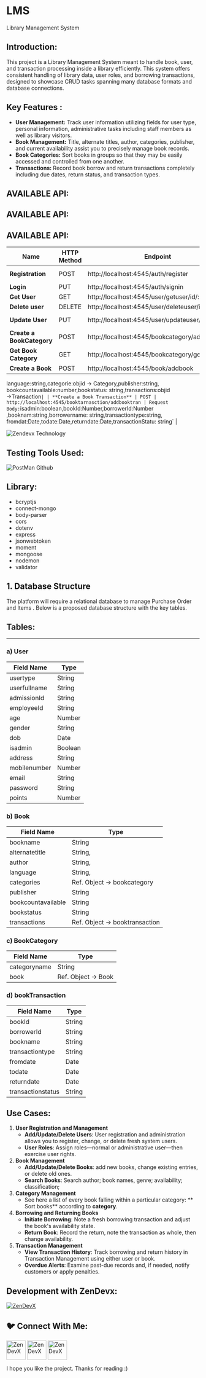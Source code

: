 # LMS
Library Management System
<h2 align="left"> Introduction:</h2>

This project is a Library Management System meant to handle book, user, and transaction processing inside a library efficiently. This system offers consistent handling of library data, user roles, and borrowing transactions, designed to showcase CRUD tasks spanning many database formats and database connections.

<h2 align="left">Key Features :</h2>

- **User Management:** Track user information utilizing fields for user type, personal information, administrative tasks including staff members as well as library visitors.
- **Book Management:** Title, alternate titles, author, categories, publisher, and current availability assist you to precisely manage book records.
- **Book Categories:** Sort books in groups so that they may be easily accessed and controlled from one another.
- **Transactions:** Record book borrow and return transactions completely including due dates, return status, and transaction types.

<h2 align="left">AVAILABLE API:</h2>

## **AVAILABLE API:**

## **AVAILABLE API:**

| **Name** | **HTTP Method** | **Endpoint** | **Requirements** |
| --- | --- | --- | --- |
| **Registration** | POST | http://localhost:4545/auth/register | Request Body: `usertype:string, userfullname:string , admissionId:string,employeeId:string,age:number,gender:string,dob:Date,isadmin:Boolean,address:string,mobilenumber:string,email:String,password:string,points:number` |
| **Login** | PUT | http://localhost:4545/auth/signin | Request Body : `email:string, password:string` |
| **Get User** | GET | http://localhost:4545/user/getuser/id/:id | Request Params: `id:string` |
| **Delete user** | DELETE | http://localhost:4545/user/deleteuser/id/:id | Request Params: `id:string` |
| **Update User** | PUT | http://localhost:4545/user/updateuser/id/:id | Request Params: `id:string`Request Body:`usertype:string, userfullname:string , admissionId:string,employeeId:string,age:number,gender:string,dob:Date,isadmin:Boolean,address:string,mobilenumber:string,email:String,password:string,points:number` |
| **Create a BookCategory** | POST | http://localhost:4545/bookcategory/addbookcat |  Request Body:`categoryname: string,` |
| **Get Book Category** | GET | http://localhost:4545/bookcategory/getcat | Reuest Params : `id:string` |
| **Create a Book** | POST | http://localhost:4545/book/addbook | RequestBody: `bookname:string,alternatetitle:string,author:string,
language:string,categorie:objid → Category,publisher:string,
bookcountavailable:number,bookstatus:  string,transactions:objid →Transaction` |
| **Create a Book Transaction** | POST | http://localhost:4545/booktarnasction/addbooktran | Request Body: `isadmin:boolean,bookId:Number,borrowerId:Number ,booknam:string,borrowername: string,transactiontype:string,
fromdat:Date,todate:Date,returndate:Date,transactionStatu:  string` |

![Zendevx Technology](https://github.com/user-attachments/assets/36c979fe-929e-44a4-8958-9c15dc466e35)

<h2 align="left"> Testing Tools Used:</h2>

![PostMan Github](https://github.com/user-attachments/assets/3381c639-715f-40b9-85d3-08384553ee12)

<h2 align="left">Library:</h2>

- bcryptjs
- connect-mongo
- body-parser
- cors
- dotenv
- express
- jsonwebtoken
- moment
- mongoose
- nodemon
- validator

## 1. **Database Structure**

The platform will require a relational database to manage Purchase Order and Items . Below is a proposed database structure with the key tables.

<h2 align="left">Tables:</h2>

---

### a) User

| **Field Name** | **Type** |
| --- | --- |
| usertype | String |
| userfullname | String |
| admissionId | String |
| employeeId | String |
| age | Number |
| gender | String |
| dob | Date |
| isadmin | Boolean |
| address | String |
|  mobilenumber | Number |
| email | String |
| password | String |
| points | Number |

### b) Book

| **Field Name** | **Type** |
| --- | --- |
| bookname | String |
| alternatetitle | String, |
| author | String, |
| language | String, |
|  categories | Ref. Object → bookcategory |
| publisher | String |
| bookcountavailable | String |
| bookstatus | String |
|  transactions | Ref. Object → booktransaction |

### c) BookCategory

| **Field Name** | **Type** |
| --- | --- |
| categoryname | String |
| book | Ref. Object → Book |

### d) bookTransaction

| **Field Name** | **Type** |
| --- | --- |
| bookId | String |
| borrowerId | String |
| bookname | String |
| transactiontype | String |
| fromdate | Date |
| todate | Date |
| returndate | Date |
| transactionstatus | String |

<h2 align="left"> Use Cases: </h2>

1. **User Registration and Management**
    - **Add/Update/Delete Users**: User registration and administration allows you to register, change, or delete fresh system users.
    - **User Roles**: Assign roles—normal or administrative user—then exercise user rights.
2. **Book Management**
    - **Add/Update/Delete Books**: add new books, change existing entries, or delete old ones.
    - **Search Books**: Search author; book names, genre; availability; classification;
3. **Category Management**
    - See here a list of every book falling within a particular category: ** Sort books** according to **category**.
4. **Borrowing and Returning Books**
    - **Initiate Borrowing**: Note a fresh borrowing transaction and adjust the book's availability state.
    - **Return Book**: Record the return, note the transaction as whole, then change availability.
5. **Transaction Management**
    - **View Transaction History**: Track borrowing and return history in Transaction Management using either user or book.
    - **Overdue Alerts**: Examine past-due records and, if needed, notify customers or apply penalties.

<h2 align="left">Development with ZenDevx:</h2>

<a href="https://www.zendevx.com/" target="blank"><img align="center" src="https://github.com/user-attachments/assets/7dd7220f-e83c-4490-9ac2-beab3bcf8c35" alt="ZenDevX" height="auto" width="auto" /></a>
<h2 align="left">🐦 Connect With Me:</h2>

           

<a href="https://www.linkedin.com/company/zendevx/" target="blank"><img align="center" src="https://github.com/user-attachments/assets/9a6080ca-4265-43e5-8652-9454651970a9" alt="ZenDevX" height="50" width="50" /></a>
<a href="https://www.youtube.com/@zendevx" target="blank"><img align="center" src="https://github.com/user-attachments/assets/1beefdd6-fa17-49c9-bde7-e8f30f539b96" alt="ZenDevX" height="50" width="50" /></a>
<a href="#" target="blank"><img align="center" src="https://github.com/user-attachments/assets/f1eeb865-3d23-407a-9a2b-d76b4e85c6dd" alt="ZenDevX" height="50" width="50" /></a>

I hope you like the project. Thanks for reading :)

